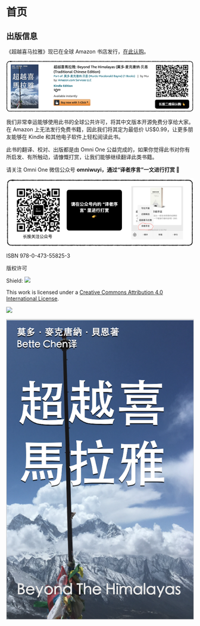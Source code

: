 # 首页

## 出版信息

《超越喜马拉雅》现已在全球 Amazon 书店发行，[在此认购](https://www.amazon.com/dp/B08TVMYHYB/ref=sr_1_1?dchild=1&keywords=Bette+Chen&qid=1611545450&s=digital-text&sr=1-1)。

![](.gitbook/assets/screen-shot-2021-01-25-at-4.44.23-pm.png)

我们非常幸运能够使用此书的全球公共许可，将其中文版本开源免费分享给大家。在 Amazon 上无法发行免费书籍，因此我们将其定为最低价 US$0.99，让更多朋友能够在 Kindle 和其他电子软件上轻松阅读此书。

此书的翻译、校对、出版都是由 Omni One 公益完成的，如果你觉得此书对你有所启发、有所触动，请慷慨打赏，让我们能够继续翻译此类书籍。

请关注 Omni One 微信公众号 **omniwuyi，通过“译者序言”一文进行打赏 🙏**

![](.gitbook/assets/screen-shot-2021-01-25-at-5.13.45-pm.png)

ISBN 978-0-473-55825-3

版权许可

Shield: [![](https://img.shields.io/badge/License-CC%20BY%204.0-lightgrey.svg)](http://creativecommons.org/licenses/by/4.0/)

This work is licensed under a [Creative Commons Attribution 4.0 International License](http://creativecommons.org/licenses/by/4.0/).

[![](https://i.creativecommons.org/l/by/4.0/88x31.png)](http://creativecommons.org/licenses/by/4.0/)

![](.gitbook/assets/cover2.png)

